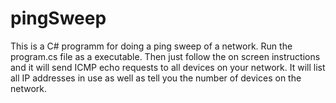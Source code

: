 # pingSweep
This is a C# programm for doing a ping sweep of a network. Run the program.cs file as a executable. 
Then just follow the on screen instructions and it will send ICMP echo requests to all devices on your network.
It will list all IP addresses in use as well as tell you the number of devices on the network.
